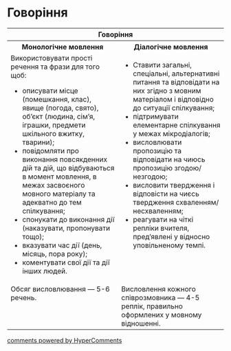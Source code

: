 <div id="hypercomments_widget" class="js-hypercomments-widget invisible"></div>

# Говоріння

<table>
<thead>
  <tr>
    <th colspan="2">Говоріння</th>
  </tr>
</thead>
<tbody>
            <tr>
                <th>Монологічне мовлення</th>
                <th>Діалогічне мовлення</th>
            </tr>
            <tr>
<td style="vertical-align:top !important;">
Використовувати прості речення та фрази для того щоб:
<ul>
<li>описувати місце (помешкання, клас), явище (погода, свято), об’єкт (людина, сім’я, іграшки, предмети шкільного вжитку, тварини);</li>
<li>повідомляти про виконання повсякденних дій та дій, що відбуваються в момент мовлення, в межах засвоєного мовного матеріалу та адекватно до тем спілкування;</li>
<li>спонукати до виконання дії (наказувати, пропонувати тощо);</li>
<li>вказувати час дії (день, місяць, пора року);</li>
<li>коментувати свої дії та дії інших людей.</li>
</ul>
</td>
<td style="vertical-align:top !important;">
<ul>
<li>Ставити загальні, спеціальні, альтернативні питання та відповідати на них згідно з мовним матеріалом і відповідно до ситуації спілкування;</li>
<li>підтримувати елементарне спілкування у межах мікродіалогів;</li>
<li>висловлювати пропозицію та відповідати на чиюсь пропозицію згодою/незгодою;</li>
<li>висловити твердження і відповісти на чиєсь твердження схваленням/несхваленням;</li>
<li>реагувати на чіткі репліки вчителя, пред’явлені у відносно уповільненому темпі.</li>
</ul>
</td>
            <tr>
<td style="vertical-align:top !important;">
Обсяг висловлювання — 5-6 речень.
</td>
<td style="vertical-align:top !important;">
Висловлення кожного співрозмовника — 4-5 реплік, правильно оформлених у мовному відношенні.
</td>
</tbody>
</table>

<div class="js-hypercomments-container">
    <a href="http://hypercomments.com" class="hc-link" title="comments widget">comments powered by HyperComments</a>
</div>